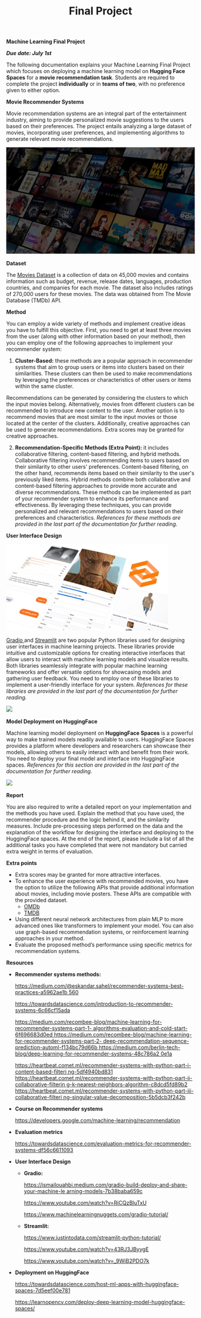 ﻿---
layout: default
title: Final Project
nav_order: 4
has_children: false
parent: Assignments
permalink: /assignments/Final Project/ML Final Project
---

**Machine Learning Final Project**

***Due date: July 1st***

The following documentation explains your Machine Learning Final Project which focuses on deploying a machine learning model on **Hugging Face Spaces** for a **movie recommendation task**. Students are required to complete the project **individually** or in **teams of two**, with no preference given to either option.

**Movie Recommender Systems**

Movie recommendation systems are an integral part of the entertainment industry, aiming to provide personalized movie suggestions to the users based on their preferences. The project entails analyzing a large dataset of movies, incorporating user preferences, and implementing algorithms to generate relevant movie recommendations.

![](Aspose.Words.7636a13b-df42-4639-941c-f366e156dae0.001.jpeg)

**Dataset**

The [Movies Dataset](https://www.kaggle.com/datasets/rounakbanik/the-movies-dataset) is a collection of data on 45,000 movies and contains information such as budget, revenue, release dates, languages, production countries, and companies for each movie. The dataset also includes ratings of 270,000 users for these movies. The data was obtained from The Movie Database (TMDb) API.

**Method**

You can employ a wide variety of methods and implement creative ideas you have to fulfill this objective. First, you need to get at least three movies from the user (along with other information based on your method), then you can employ one of the following approaches to implement your recommender system:

1. **Cluster-Based:** these methods are a popular approach in recommender systems that aim to group users or items into clusters based on their similarities. These clusters can then be used to make recommendations by leveraging the preferences or characteristics of other users or items within the same cluster.

Recommendations can be generated by considering the clusters to which the input movies belong. Alternatively, movies from different clusters can be recommended to introduce new content to the user. Another option is to recommend movies that are most similar to the input movies or those located at the center of the clusters. Additionally, creative approaches can be used to generate recommendations. Extra scores may be granted for creative approaches.

2. **Recommendation-Specific Methods (Extra Point):** it includes collaborative filtering, content-based filtering, and hybrid methods. Collaborative filtering involves recommending items to users based on their similarity to other users' preferences. Content-based filtering, on the other hand, recommends items based on their similarity to the user's previously liked items. Hybrid methods combine both collaborative and content-based filtering approaches to provide more accurate and diverse recommendations. These methods can be implemented as part of your recommender system to enhance its performance and effectiveness. By leveraging these techniques, you can provide personalized and relevant recommendations to users based on their preferences and characteristics. *References for these methods are provided in the last part of the documentation for further reading.*

**User Interface Design**

![](Aspose.Words.7636a13b-df42-4639-941c-f366e156dae0.002.jpeg)

[Gradio ](https://gradio.app/)and [Streamlit](https://streamlit.io/) are two popular Python libraries used for designing user interfaces in machine learning projects. These libraries provide intuitive and customizable options for creating interactive interfaces that allow users to interact with machine learning models and visualize results. Both libraries seamlessly integrate with popular machine learning frameworks and offer versatile options for showcasing models and gathering user feedback. You need to employ one of these libraries to implement a user-friendly interface for your system. *References for these libraries are provided in the last part of the documentation for further reading.*

![](Aspose.Words.7636a13b-df42-4639-941c-f366e156dae0.003.png)

**Model Deployment on HuggingFace**

Machine learning model deployment on **HuggingFace Spaces** is a powerful way to make trained models readily available to users. HuggingFace Spaces provides a platform where developers and researchers can showcase their models, allowing others to easily interact with and benefit from their work. You need to deploy your final model and interface into HuggingFace spaces. *References for this section are provided in the last part of the documentation for further reading.*

![](Aspose.Words.7636a13b-df42-4639-941c-f366e156dae0.004.png)

**Report**

You are also required to write a detailed report on your implementation and the methods you have used. Explain the method that you have used, the recommender procedure and the logic behind it, and the similarity measures. Include pre-processing steps performed on the data and the explanation of the workflow for designing the interface and deploying to the HuggingFace spaces. At the end of the report, please include a list of all the additional tasks you have completed that were not mandatory but carried extra weight in terms of evaluation.

**Extra points**

- Extra scores may be granted for more attractive interfaces.
- To enhance the user experience with recommended movies, you have the option to utilize the following APIs that provide additional information about movies, including movie posters. These APIs are compatible with the provided dataset.
  - [OMDb](https://www.omdbapi.com/)
  - [TMDB](https://www.themoviedb.org/)
- Using different neural network architectures from plain MLP to more advanced ones like transformers to implement your model. You can also use graph-based recommendation systems, or reinforcement learning approaches in your method.
- Evaluate the proposed method’s performance using specific metrics for recommendation systems.

**Resources**

- **Recommender systems methods:**

    [https://medium.com/@eskandar.sahel/recommender-systems-best-practices-a5962ae1b 560](https://medium.com/@eskandar.sahel/recommender-systems-best-practices-a5962ae1b560)

    <https://towardsdatascience.com/introduction-to-recommender-systems-6c66cf15ada>

    [https://medium.com/recombee-blog/machine-learning-for-recommender-systems-part-1- algorithms-evaluation-and-cold-start-6f696683d0ed ](https://medium.com/recombee-blog/machine-learning-for-recommender-systems-part-1-algorithms-evaluation-and-cold-start-6f696683d0ed)[https://medium.com/recombee-blog/machine-learning-for-recommender-systems-part-2- deep-recommendation-sequence-prediction-automl-f134bc79d66b ](https://medium.com/recombee-blog/machine-learning-for-recommender-systems-part-2-deep-recommendation-sequence-prediction-automl-f134bc79d66b)[https://medium.com/berlin-tech-blog/deep-learning-for-recommender-systems-48c786a2 0e1a](https://medium.com/berlin-tech-blog/deep-learning-for-recommender-systems-48c786a20e1a)

    [https://heartbeat.comet.ml/recommender-systems-with-python-part-i-content-based-filteri ng-5df4940bd831 ](https://heartbeat.comet.ml/recommender-systems-with-python-part-i-content-based-filtering-5df4940bd831)[https://heartbeat.comet.ml/recommender-systems-with-python-part-ii-collaborative-filterin g-k-nearest-neighbors-algorithm-c8dcd5fd89b2 ](https://heartbeat.comet.ml/recommender-systems-with-python-part-ii-collaborative-filtering-k-nearest-neighbors-algorithm-c8dcd5fd89b2)[https://heartbeat.comet.ml/recommender-systems-with-python-part-iii-collaborative-filteri ng-singular-value-decomposition-5b5dcb3f242b](https://heartbeat.comet.ml/recommender-systems-with-python-part-iii-collaborative-filtering-singular-value-decomposition-5b5dcb3f242b)

- **Course on Recommender systems**

   <https://developers.google.com/machine-learning/recommendation>
- **Evaluation metrics**

  https://towardsdatascience.com/evaluation-metrics-for-recommender-systems-df56c6611093

- **User Interface Design**
  - **Gradio:**
  
    [https://ismailouahbi.medium.com/gradio-build-deploy-and-share-your-machine-le arning-models-7b38baba659c ](https://ismailouahbi.medium.com/gradio-build-deploy-and-share-your-machine-learning-models-7b38baba659c)
    
    [https://www.youtube.com/watch?v=RiCQzBluTxU ](https://www.youtube.com/watch?v=RiCQzBluTxU)
    
    <https://www.machinelearningnuggets.com/gradio-tutorial/>
  - **Streamlit:**
  
    [https://www.justintodata.com/streamlit-python-tutorial/ ](https://www.justintodata.com/streamlit-python-tutorial/)

    [https://www.youtube.com/watch?v=43RJ3JByygE ](https://www.youtube.com/watch?v=43RJ3JByygE)

    <https://www.youtube.com/watch?v=_9WiB2PDO7k>
- **Deployment on HuggingFace**

    [https://towardsdatascience.com/host-ml-apps-with-huggingface-spaces-7d5eef00e781 ](https://towardsdatascience.com/host-ml-apps-with-huggingface-spaces-7d5eef00e781)

    <https://learnopencv.com/deploy-deep-learning-model-huggingface-spaces/>
